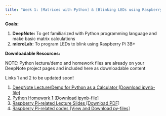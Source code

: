 ```yaml
---
title: "Week 1: [Matrices with Python] & [Blinking LEDs using Raspberry Pi 3B+]"
---
```


**Goals:** 
1. **DeepNote:** To get familiarized with Python programming language and make basic matrix calculations
2. **microLab:** To program LEDs to blink using Raspberry Pi 3B+ 

**Downloadable Resources:** 

NOTE: Python lecture/demo and homework files are already on your DeepNote project pages and included here as downloadable content 

Links 1 and 2 to be updated soon!
1. <a href="{{ site.baseurl }}/files/Demo1_Guide.ipynb" target="_blank">DeepNote Lecture/Demo for Python as a Calculator [Download ipynb-file]</a><br>
2. <a href="{{ site.baseurl }}/files/HW1_Fall2022.ipynb" target="_blank">Python Homework 1 [Download ipynb-file]</a><br>
3. <a href="{{ site.baseurl }}/files/Bulusu_IntroRPi3BplusLED.pdf" target="_blank">Raspberry Pi-related Lecture Slides [Download PDF]</a><br>
2. <a href="{{ site.github }}/tree/main/Week1" target="_blank">Raspberry Pi-related codes [View and Download py-files]</a><br>
